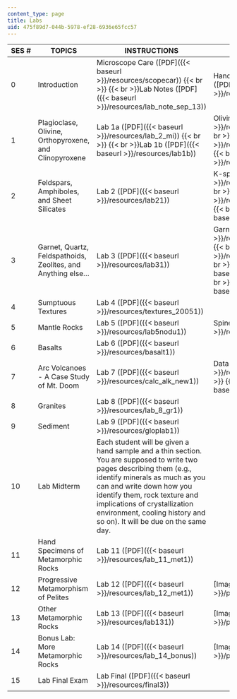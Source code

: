 ```yaml
---
content_type: page
title: Labs
uid: 475f89d7-044b-5978-ef28-6936e65fcc57
---
```


| SES # | TOPICS | INSTRUCTIONS | SUPPLEMENTAL FILES |
| --- | --- | --- | --- |
| 0 | Introduction | Microscope Care ([PDF]({{< baseurl >}}/resources/scopecar))  {{< br >}}  {{< br >}}Lab Notes ([PDF]({{< baseurl >}}/resources/lab_note_sep_13)) | Hand Sample Properties Rubric ([PDF]({{< baseurl >}}/resources/handsamp)) |
| 1 | Plagioclase, Olivine, Orthopyroxene, and Clinopyroxene | Lab 1a ([PDF]({{< baseurl >}}/resources/lab_2_mi))  {{< br >}}  {{< br >}}Lab 1b ([PDF]({{< baseurl >}}/resources/lab1b)) | Olivine ([PDF]({{< baseurl >}}/resources/lab1_ol))  {{< br >}}  {{< br >}}Plagioclase ([PDF]({{< baseurl >}}/resources/lab1_pla))  {{< br >}}  {{< br >}}Pyroxene ([PDF]({{< baseurl >}}/resources/lab1_pyx)) |
| 2 | Feldspars, Amphiboles, and Sheet Silicates | Lab 2 ([PDF]({{< baseurl >}}/resources/lab21)) | K-spar ([PDF]({{< baseurl >}}/resources/kspars1))  {{< br >}}  {{< br >}}Amphiboles ([PDF]({{< baseurl >}}/resources/amphibol1))  {{< br >}}  {{< br >}}Sheet Silicates ([PDF]({{< baseurl >}}/resources/sheetsil1)) |
| 3 | Garnet, Quartz, Feldspathoids, Zeolites, and Anything else… | Lab 3 ([PDF]({{< baseurl >}}/resources/lab31)) | Garnet Group ([PDF]({{< baseurl >}}/resources/garnetgr1))  {{< br >}}  {{< br >}}Quartz ([PDF]({{< baseurl >}}/resources/quartz1))  {{< br >}}  {{< br >}}Feldspathoids ([PDF]({{< baseurl >}}/resources/feldspat1))  {{< br >}}  {{< br >}}Zeolites ([PDF]({{< baseurl >}}/resources/zeolites1)) |
| 4 | Sumptuous Textures | Lab 4 ([PDF]({{< baseurl >}}/resources/textures_20051)) | &nbsp; |
| 5 | Mantle Rocks | Lab 5 ([PDF]({{< baseurl >}}/resources/lab5nodu1)) | Spinel Group ([PDF]({{< baseurl >}}/resources/spinelgr1)) |
| 6 | Basalts | Lab 6 ([PDF]({{< baseurl >}}/resources/basalt1)) | &nbsp; |
| 7 | Arc Volcanoes - A Case Study of Mt. Doom | Lab 7 ([PDF]({{< baseurl >}}/resources/calc_alk_new1)) | Data ([XLS]({{< baseurl >}}/resources/lab_7_data1))  {{< br >}}  {{< br >}}Stratigraphy ([JPG]({{< baseurl >}}/resources/lab_7_strat1)) |
| 8 | Granites | Lab 8 ([PDF]({{< baseurl >}}/resources/lab_8_gr1)) | &nbsp; |
| 9 | Sediment | Lab 9 ([PDF]({{< baseurl >}}/resources/gloplab1)) | &nbsp; |
| 10 | Lab Midterm | Each student will be given a hand sample and a thin section. You are supposed to write two pages describing them (e.g., identify minerals as much as you can and write down how you identify them, rock texture and implications of crystallization environment, cooling history and so on). It will be due on the same day. | &nbsp; |
| 11 | Hand Specimens of Metamorphic Rocks | Lab 11 ([PDF]({{< baseurl >}}/resources/lab_11_met1)) | &nbsp; |
| 12 | Progressive Metamorphism of Pelites | Lab 12 ([PDF]({{< baseurl >}}/resources/lab_12_met1)) | [Image Gallery]({{< baseurl >}}/pages/labs/imagegallery) |
| 13 | Other Metamorphic Rocks | Lab 13 ([PDF]({{< baseurl >}}/resources/lab131)) | [Image Gallery]({{< baseurl >}}/pages/labs/imagegallery#Lab_13) |
| 14 | Bonus Lab: More Metamorphic Rocks | Lab 14 ([PDF]({{< baseurl >}}/resources/lab_14_bonus)) | [Image Gallery]({{< baseurl >}}/pages/labs/imagegallery#Lab_14) |
| 15 | Lab Final Exam | Lab Final ([PDF]({{< baseurl >}}/resources/final3)) |
